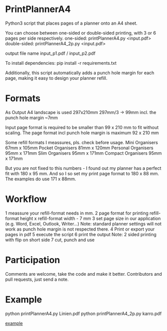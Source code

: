 # PrintPlannerA4
Python3 script that places pages of a planner onto an A4 sheet.

You can choose between one-sided or double-sided printing, with 3 or 6 pages per side respectively.
   one-sided: printPlannerA4.py <input.pdf>
double-sided: printPlannerA4_2p.py <input.pdf>

output file name input_p1.pdf / input_p2.pdf

To install dependencies: pip install -r requirements.txt
 
Additionally, this script automatically adds a punch hole margin for each page, making it easy to design your planner refill.


# Formats

As Output A4 landscape is used 297x210mm
297mm/3 -> 99mm incl. the punch hole margin ~7mm

Input page format is required to be smaller than 99 x 210 mm to fit without scaling.
The page format incl punch hole margin is maximum 92 x 210 mm

Some refill formats I meassures, pls. check before usage.
Mini Organisers 	67mm x 105mm
Pocket Organisers 	81mm x 120mm 
Personal Organisers 95mm x 171mm
Slim Organisers 	95mm x 171mm
Compact Organisers 	95mm x 171mm

But you are not fixed to this numbers - I found out my planner has a perfect fit with 180 x 95 mm. And so I so set my print page format to 180 x 88 mm. The examples do use 171 x 88mm.

# Workflow
1 meassure your refill-format needs in mm. 
2 page format for printing refill-format height x refill-format width - 7 mm
3 set page size in our application (e.g. Word, Excel, Outlook, Writer...) 
  Note: standard planner settings will not work as punch hole margin is not respected there.
4 Print or export your pages in pdf
5 execute the script
6 print the output Note: 2 sided printing with flip on short side
7 cut, punch and use

# Participation
Comments are welcome, take the code and make it better.
Contributors and pull requests, just send a note.

# Example
python printPlannerA4.py Linien.pdf 
python printPlannerA4_2p.py karro.pdf


[example](karro.pdf)